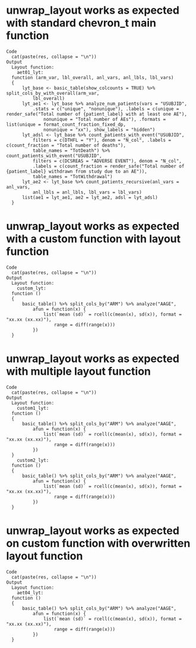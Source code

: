 # unwrap_layout works as expected with standard chevron_t main function

    Code
      cat(paste(res, collapse = "\n"))
    Output
      Layout function:
        aet01_lyt:
      function (arm_var, lbl_overall, anl_vars, anl_lbls, lbl_vars) 
      {
          lyt_base <- basic_table(show_colcounts = TRUE) %>% split_cols_by_with_overall(arm_var, 
              lbl_overall)
          lyt_ae1 <- lyt_base %>% analyze_num_patients(vars = "USUBJID", 
              .stats = c("unique", "nonunique"), .labels = c(unique = render_safe("Total number of {patient_label} with at least one AE"), 
                  nonunique = "Total number of AEs"), .formats = list(unique = format_count_fraction_fixed_dp, 
                  nonunique = "xx"), show_labels = "hidden")
          lyt_adsl <- lyt_base %>% count_patients_with_event("USUBJID", 
              filters = c(DTHFL = "Y"), denom = "N_col", .labels = c(count_fraction = "Total number of deaths"), 
              table_names = "TotDeath") %>% count_patients_with_event("USUBJID", 
              filters = c(DCSREAS = "ADVERSE EVENT"), denom = "N_col", 
              .labels = c(count_fraction = render_safe("Total number of {patient_label} withdrawn from study due to an AE")), 
              table_names = "TotWithdrawal")
          lyt_ae2 <- lyt_base %>% count_patients_recursive(anl_vars = anl_vars, 
              anl_lbls = anl_lbls, lbl_vars = lbl_vars)
          list(ae1 = lyt_ae1, ae2 = lyt_ae2, adsl = lyt_adsl)
      }

# unwrap_layout works as expected with a custom function with layout function

    Code
      cat(paste(res, collapse = "\n"))
    Output
      Layout function:
        custom_lyt:
      function () 
      {
          basic_table() %>% split_cols_by("ARM") %>% analyze("AAGE", 
              afun = function(x) {
                  list(`mean (sd)` = rcell(c(mean(x), sd(x)), format = "xx.xx (xx.xx)"), 
                      range = diff(range(x)))
              })
      }

# unwrap_layout works as expected with multiple layout function

    Code
      cat(paste(res, collapse = "\n"))
    Output
      Layout function:
        custom1_lyt:
      function () 
      {
          basic_table() %>% split_cols_by("ARM") %>% analyze("AAGE", 
              afun = function(x) {
                  list(`mean (sd)` = rcell(c(mean(x), sd(x)), format = "xx.xx (xx.xx)"), 
                      range = diff(range(x)))
              })
      }
        custom2_lyt:
      function () 
      {
          basic_table() %>% split_cols_by("ARM") %>% analyze("AAGE", 
              afun = function(x) {
                  list(`mean (sd)` = rcell(c(mean(x), sd(x)), format = "xx.xx (xx.xx)"), 
                      range = diff(range(x)))
              })
      }

# unwrap_layout works as expected on custom function with overwritten layout function

    Code
      cat(paste(res, collapse = "\n"))
    Output
      Layout function:
        aet04_lyt:
      function () 
      {
          basic_table() %>% split_cols_by("ARM") %>% analyze("AAGE", 
              afun = function(x) {
                  list(`mean (sd)` = rcell(c(mean(x), sd(x)), format = "xx.xx (xx.xx)"), 
                      range = diff(range(x)))
              })
      }


